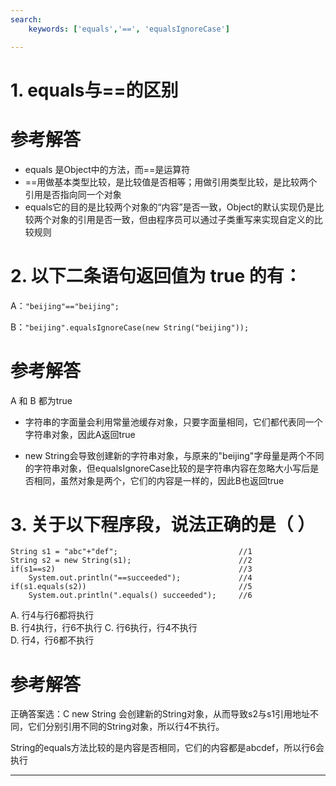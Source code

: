 ```yaml
---
search:
    keywords: ['equals','==', 'equalsIgnoreCase']

---
```



# 1. equals与==的区别

# 参考解答

* equals 是Object中的方法，而==是运算符
* ==用做基本类型比较，是比较值是否相等；用做引用类型比较，是比较两个引用是否指向同一个对象
* equals它的目的是比较两个对象的“内容”是否一致，Object的默认实现仍是比较两个对象的引用是否一致，但由程序员可以通过子类重写来实现自定义的比较规则


# 2. 以下二条语句返回值为 true 的有：
A：`"beijing"=="beijing";`

B：`"beijing".equalsIgnoreCase(new String("beijing"));`

# 参考解答

A 和 B 都为true

* 字符串的字面量会利用常量池缓存对象，只要字面量相同，它们都代表同一个字符串对象，因此A返回true

* new String会导致创建新的字符串对象，与原来的"beijing"字母量是两个不同的字符串对象，但equalsIgnoreCase比较的是字符串内容在忽略大小写后是否相同，虽然对象是两个，它们的内容是一样的，因此B也返回true

# 3. 关于以下程序段，说法正确的是（ ）

```
String s1 = "abc"+"def";                           //1
String s2 = new String(s1);                        //2
if(s1==s2)                                         //3
    System.out.println("==succeeded");             //4
if(s1.equals(s2))                                  //5
    System.out.println(".equals() succeeded");     //6
```
A. 行4与行6都将执行    
B. 行4执行，行6不执行
C. 行6执行，行4不执行  
D. 行4，行6都不执行

# 参考解答

正确答案选：C
new String 会创建新的String对象，从而导致s2与s1引用地址不同，它们分别引用不同的String对象，所以行4不执行。

String的equals方法比较的是内容是否相同，它们的内容都是abcdef，所以行6会执行

---




